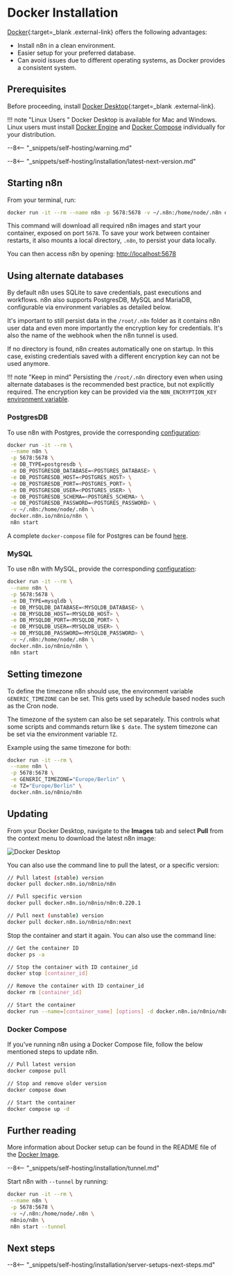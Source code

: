 # Docker Installation

[Docker](https://www.docker.com/){:target=_blank .external-link} offers the following advantages:

* Install n8n in a clean environment.
* Easier setup for your preferred database.
* Can avoid issues due to different operating systems, as Docker provides a consistent system.

## Prerequisites

Before proceeding, install [Docker Desktop](https://docs.docker.com/get-docker/){:target=_blank .external-link}.

!!! note "Linux Users "
    Docker Desktop is available for Mac and Windows. Linux users must install [Docker Engine](https://docs.docker.com/engine/install/) and [Docker Compose](https://docs.docker.com/compose/install/) individually for your distribution.


--8<-- "_snippets/self-hosting/warning.md"

--8<-- "_snippets/self-hosting/installation/latest-next-version.md"

## Starting n8n

From your terminal, run:

```sh
docker run -it --rm --name n8n -p 5678:5678 -v ~/.n8n:/home/node/.n8n docker.n8n.io/n8nio/n8n
```

This command will download all required n8n images and start your container, exposed on port `5678`. To save your work between container restarts, it also mounts a local directory, `.n8n`, to persist your data locally.

You can then access n8n by opening:
[http://localhost:5678](http://localhost:5678)

## Using alternate databases

By default n8n uses SQLite to save credentials, past executions and workflows.
n8n also supports PostgresDB, MySQL and MariaDB, configurable via
environment variables as detailed below.

It's important to still persist data in the `/root/.n8n` folder as it contains n8n user data and even more importantly the encryption key for credentials. It's also the name of the webhook when the n8n tunnel is used.

If no directory is found, n8n creates automatically one on
startup. In this case, existing credentials saved with a different encryption key can not be used anymore.

!!! note "Keep in mind"
    Persisting the `/root/.n8n` directory even when using alternate databases is the recommended best practice, but not explicitly required. The encryption key can be provided via the `N8N_ENCRYPTION_KEY` [environment variable](/hosting/environment-variables/environment-variables/#deployment).

### PostgresDB

To use n8n with Postgres, provide the corresponding [configuration](/hosting/configuration/):

```sh
docker run -it --rm \
 --name n8n \
 -p 5678:5678 \
 -e DB_TYPE=postgresdb \
 -e DB_POSTGRESDB_DATABASE=<POSTGRES_DATABASE> \
 -e DB_POSTGRESDB_HOST=<POSTGRES_HOST> \
 -e DB_POSTGRESDB_PORT=<POSTGRES_PORT> \
 -e DB_POSTGRESDB_USER=<POSTGRES_USER> \
 -e DB_POSTGRESDB_SCHEMA=<POSTGRES_SCHEMA> \
 -e DB_POSTGRESDB_PASSWORD=<POSTGRES_PASSWORD> \
 -v ~/.n8n:/home/node/.n8n \
 docker.n8n.io/n8nio/n8n \
 n8n start
```

A complete `docker-compose` file for Postgres can be found [here](https://github.com/n8n-io/n8n/blob/master/docker/compose/withPostgres/).

### MySQL

To use n8n with MySQL, provide the corresponding [configuration](/hosting/configuration/):

```sh
docker run -it --rm \
 --name n8n \
 -p 5678:5678 \
 -e DB_TYPE=mysqldb \
 -e DB_MYSQLDB_DATABASE=<MYSQLDB_DATABASE> \
 -e DB_MYSQLDB_HOST=<MYSQLDB_HOST> \
 -e DB_MYSQLDB_PORT=<MYSQLDB_PORT> \
 -e DB_MYSQLDB_USER=<MYSQLDB_USER> \
 -e DB_MYSQLDB_PASSWORD=<MYSQLDB_PASSWORD> \
 -v ~/.n8n:/home/node/.n8n \
 docker.n8n.io/n8nio/n8n \
 n8n start
```

## Setting timezone

To define the timezone n8n should use, the environment variable `GENERIC_TIMEZONE` can be set. This gets used by schedule based nodes such as the Cron node.

The timezone of the system can also be set separately. This controls what
some scripts and commands return like `$ date`. The system timezone can be set via the environment variable `TZ`.

Example using the same timezone for both:

```sh
docker run -it --rm \
 --name n8n \
 -p 5678:5678 \
 -e GENERIC_TIMEZONE="Europe/Berlin" \
 -e TZ="Europe/Berlin" \
 docker.n8n.io/n8nio/n8n
```

## Updating

From your Docker Desktop, navigate to the **Images** tab and select **Pull** from the context menu to download the latest n8n image:

![Docker Desktop](/_images/hosting/installation/docker/docker_desktop.png)

You can also use the command line to pull the latest, or a specific version:

```sh
// Pull latest (stable) version
docker pull docker.n8n.io/n8nio/n8n

// Pull specific version
docker pull docker.n8n.io/n8nio/n8n:0.220.1

// Pull next (unstable) version
docker pull docker.n8n.io/n8nio/n8n:next
```

Stop the container and start it again. You can also use the command line:

```sh
// Get the container ID
docker ps -a

// Stop the container with ID container_id
docker stop [container_id]

// Remove the container with ID container_id
docker rm [container_id]

// Start the container
docker run --name=[container_name] [options] -d docker.n8n.io/n8nio/n8n
```

### Docker Compose

If you've running n8n using a Docker Compose file, follow the below mentioned steps to update n8n.

```sh
// Pull latest version
docker compose pull

// Stop and remove older version
docker compose down

// Start the container
docker compose up -d
```

## Further reading

More information about Docker setup can be found in the README file of the [Docker Image](https://github.com/n8n-io/n8n/tree/master/docker/images/n8n).

--8<-- "_snippets/self-hosting/installation/tunnel.md"

Start n8n with `--tunnel` by running:

```bash
docker run -it --rm \
 --name n8n \
 -p 5678:5678 \
 -v ~/.n8n:/home/node/.n8n \
 n8nio/n8n \
 n8n start --tunnel
```

## Next steps

--8<-- "_snippets/self-hosting/installation/server-setups-next-steps.md"
